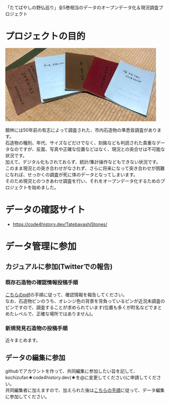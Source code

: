 「たてばやしの野仏巡り」全5巻相当のデータのオープンデータ化＆現況調査プロジェクト

# プロジェクトの目的

![悉皆調査本](https://github.com/code4history/TatebayashiStones/blob/master/surveybooks.jpg?raw=true)

館林には50年前の有志によって調査された、市内石造物の準悉皆調査があります。  
石造物の種別、年代、サイズなどだけでなく、刻銘なども判読された貴重なデータなのですが、反面、写真や正確な位置などはなく、現況との突合せは不可能な状況です。  
加えて、デジタル化もされておらず、統計/集計操作などもできない状況です。  
このまま現況との突き合わせがなされず、さらに将来になって突き合わせが困難になれば、せっかくの調査が死に体のデータとなってしまいます。  
そのため現況とのつきあわせ調査を行い、それをオープンデータ化するためのプロジェクトを始めました。

# データの確認サイト

* https://code4history.dev/TatebayashiStones/

# データ管理に参加

## カジュアルに参加(Twitterでの報告)

### 既存石造物の確認情報投稿手順

[こちらのpdf](https://github.com/code4history/TatebayashiStones/blob/master/%E9%A4%A8%E6%9E%97%E5%B8%82%E3%81%AE%E7%9F%B3%E9%80%A0%E7%89%A9%E8%AA%BF%E6%9F%BB.pdf)の手順に従って、確認情報を報告してください。  
なお、石造物ピンのうち、オレンジ色の背景を背負っているピンが近況未調査のピンですので、調査することが求められています(位置も多くが町名などでまとめたレベルで、正確な場所ではありません)。

### 新規発見石造物の投稿手順

近々まとめます。

## データの編集に参加

githubでアカウントを作って、共同編集に参加したい旨を記して、kochizufan★code4history.dev(★を@に変更してください)に申請してください。  
共同編集者に加えますので、加えられた後は[こちらの手順](https://github.com/code4history/TatebayashiStones/wiki/%E5%85%B1%E5%90%8C%E7%B7%A8%E9%9B%86%E8%80%85%E3%81%A8%E3%81%97%E3%81%A6%E3%81%AE%E5%8F%82%E5%8A%A0)に従って、データ編集に参加してください。
